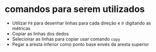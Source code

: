 # comandos para serem utilizados 

- Utilizar `F8` para desenhar linhas para cada direção e ir digitando as métricas
- Copiar as linhas dos dedos
- Selecionar as linhas para copiar usar comando `copy`
- Pegar a aresta inferior como ponto base envés da aresta superior
